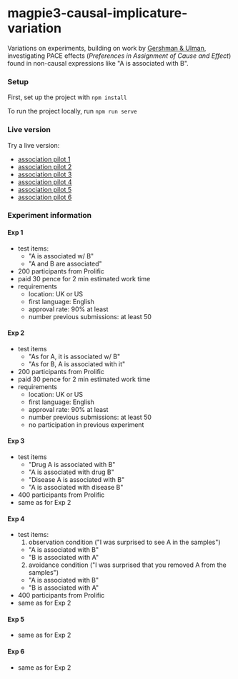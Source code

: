 # magpie3-causal-implicature-variation
Variations on experiments, building on work by [Gershman & Ulman](https://doi.org/10.1371%2Fjournal.pone.0286067),  investigating PACE effects (*Preferences in Assignment of Cause and Effect*) found in non-causal expressions like "A is associated with B".

### Setup

First, set up the project with `npm install`

To run the project locally, run `npm run serve`

### Live version

Try a live version: 

- [association pilot 1](https://magpie-ea.github.io/magpie3-causal-implicature-variation/association-pilots/pilot1/)
- [association pilot 2](https://magpie-ea.github.io/magpie3-causal-implicature-variation/association-pilots/pilot2/)
- [association pilot 3](https://magpie-ea.github.io/magpie3-causal-implicature-variation/association-pilots/pilot3/)
- [association pilot 4](https://magpie-ea.github.io/magpie3-causal-implicature-variation/association-pilots/pilot4/)
- [association pilot 5](https://magpie-ea.github.io/magpie3-causal-implicature-variation/association-pilots/pilot5/)
- [association pilot 6](https://magpie-ea.github.io/magpie3-causal-implicature-variation/association-pilots/pilot6/)

### Experiment information

#### Exp 1 
- test items:
  - "A is associated w/ B"
  - "A and B are associated"
- 200 participants from Prolific
- paid 30 pence for 2 min estimated work time
- requirements 
  - location: UK or US
  - first language: English
  - approval rate: 90% at least
  - number previous submissions: at least 50

#### Exp 2 
- test items
  - "As for A, it is associated w/ B"
  - "As for B, A is associated with it"
- 200 participants from Prolific
- paid 30 pence for 2 min estimated work time
- requirements 
  - location: UK or US
  - first language: English
  - approval rate: 90% at least
  - number previous submissions: at least 50
  - no participation in previous experiment

#### Exp 3 
- test items
  - "Drug A is associated with B"
  - "A is associated with drug B"
  - "Disease A is associated with B"
  - "A is associated with disease B"
- 400 participants from Prolific
- same as for Exp 2

#### Exp 4 
- test items:
  1. observation condition ("I was surprised to see A in the samples")
    - "A is associated with B"
    - "B is associated with A"
  2. avoidance condition ("I was surprised that you removed A from the samples")
    - "A is associated with B"
    - "B is associated with A"
- 400 participants from Prolific
- same as for Exp 2

#### Exp 5
- same as for Exp 2 

#### Exp 6
- same as for Exp 2 
